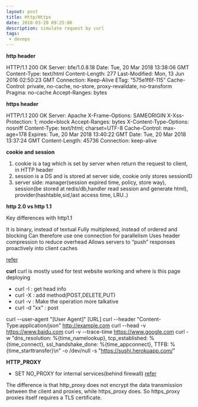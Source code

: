 ```yaml
---
layout: post
title: Http/Https
date: 2018-03-20 09:25:06
description: simulate request by curl
tags: 
 - devops
---
```


**http header**

HTTP/1.1 200 OK
Server: bfe/1.0.8.18
Date: Tue, 20 Mar 2018 13:38:06 GMT
Content-Type: text/html
Content-Length: 277
Last-Modified: Mon, 13 Jun 2016 02:50:23 GMT
Connection: Keep-Alive
ETag: "575e1f6f-115"
Cache-Control: private, no-cache, no-store, proxy-revalidate, no-transform
Pragma: no-cache
Accept-Ranges: bytes

**https header**

HTTP/1.1 200 OK
Server: Apache
X-Frame-Options: SAMEORIGIN
X-Xss-Protection: 1; mode=block
Accept-Ranges: bytes
X-Content-Type-Options: nosniff
Content-Type: text/html; charset=UTF-8
Cache-Control: max-age=178
Expires: Tue, 20 Mar 2018 13:40:22 GMT
Date: Tue, 20 Mar 2018 13:37:24 GMT
Content-Length: 45736
Connection: keep-alive


**cookie and session**
1. cookie is a tag which is set by server when return the request to client, in HTTP header
2. session is a DS and is stored at server side, cookie only stores sessionID
3. server side: manager(session expired time, policy, store way), session(be stored at redis/db,handler read session and generate html), provider(hashtable,sid,last access time, LRU..)

**http 2.0 vs http 1.1**

Key differences with http1.1

It is binary, instead of textual
Fully multiplexed, instead of ordered and blocking
Can therefore use one connection for parallelism
Uses header compression to reduce overhead
Allows servers to “push” responses proactively into client caches

[refer](https://www.upwork.com/hiring/development/the-http2-protocol-its-pros-cons-and-how-to-start-using-it/)

**curl**
curl is mostly used for test website working and where is this page deploying

- curl -I : get head info
- curl -X : add method(POST,DELETE,PUT)
- curl -v : Make the operation more talkative
- curl -d "xx" : post

curl --user-agent "[User Agent]" [URL]
curl --header "Content-Type:application/json" http://example.com
curl --head -v https://www.baidu.com
curl -v --trace-time https://www.google.com
curl -w "dns_resolution: %{time_namelookup}, tcp_established: %{time_connect}, ssl_handshake_done: %{time_appconnect}, TTFB: %{time_starttransfer}\n" -o /dev/null -s "https://sushi.herokuapp.com/"


**HTTP_PROXY**
- SET NO_PROXY for internal services(behind firewall) 
[refer](https://about.gitlab.com/blog/2021/01/27/we-need-to-talk-no-proxy/)

The difference is that http_proxy does not encrypt the data transmission between the client and proxies, while https_proxy does. So https_proxy proxies itself requires a TLS certificate.
